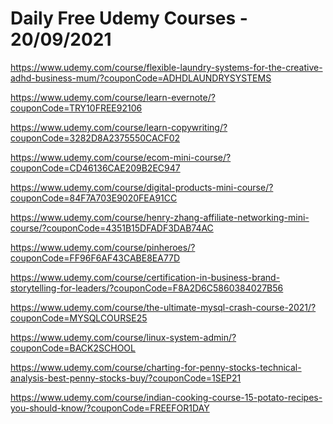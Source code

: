 # Daily Free Udemy Courses - 20/09/2021

https://www.udemy.com/course/flexible-laundry-systems-for-the-creative-adhd-business-mum/?couponCode=ADHDLAUNDRYSYSTEMS
https://www.udemy.com/course/learn-evernote/?couponCode=TRY10FREE92106
https://www.udemy.com/course/learn-copywriting/?couponCode=3282D8A2375550CACF02
https://www.udemy.com/course/ecom-mini-course/?couponCode=CD46136CAE209B2EC947
https://www.udemy.com/course/digital-products-mini-course/?couponCode=84F7A703E9020FEA91CC
https://www.udemy.com/course/henry-zhang-affiliate-networking-mini-course/?couponCode=4351B15DFADF3DAB74AC
https://www.udemy.com/course/pinheroes/?couponCode=FF96F6AF43CABE8EA77D
https://www.udemy.com/course/certification-in-business-brand-storytelling-for-leaders/?couponCode=F8A2D6C5860384027B56
https://www.udemy.com/course/the-ultimate-mysql-crash-course-2021/?couponCode=MYSQLCOURSE25
https://www.udemy.com/course/linux-system-admin/?couponCode=BACK2SCHOOL
https://www.udemy.com/course/charting-for-penny-stocks-technical-analysis-best-penny-stocks-buy/?couponCode=1SEP21
https://www.udemy.com/course/indian-cooking-course-15-potato-recipes-you-should-know/?couponCode=FREEFOR1DAY
